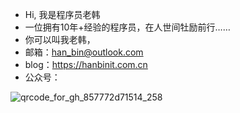 - Hi, 我是程序员老韩
- 一位拥有10年+经验的程序员，在人世间牡励前行……
- 你可以叫我老韩，
- 邮箱：han_bin@outlook.com
- blog：https://hanbinit.com.cn
- 公众号：

![qrcode_for_gh_857772d71514_258](https://github.com/user-attachments/assets/d3355295-2f82-4617-bf10-e1263d824907)
